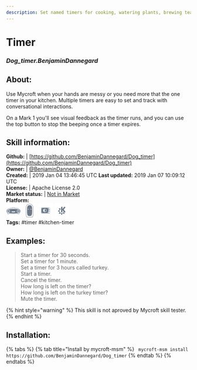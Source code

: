 ```yaml
---  
description: Set named timers for cooking, watering plants, brewing tea and more  
---  
```

# Timer  
### _Dog_timer.BenjaminDannegard_  
## About:  
Use Mycroft when your hands are messy or you need more that the one timer in your kitchen.  Multiple timers are easy to set and track with conversational interactions.

On a Mark 1 you'll see visual feedback as the timer runs, and you can use
the top button to stop the beeping once a timer expires.

## Skill information:  
**Github:** | [https://github.com/BenjaminDannegard/Dog_timer](https://github.com/BenjaminDannegard/Dog_timer)  
**Owner:** | [@BenjaminDannegard](https://github.com/BenjaminDannegard)  
**Created:** | 2019 Jan 04 13:46:45 UTC  **Last updated:** 2019 Jan 07 10:09:12 UTC  
**License:** | Apache License 2.0  
**Market status:** | [Not in Market](https://market.mycroft.ai/skill/)  
**Platform:**  
 ![](../.gitbook/assets/mark-1-icon.png)  ![](../.gitbook/assets/mark-2-icon.png)  ![](../.gitbook/assets/picroft-icon.png)  ![](../.gitbook/assets/kde.png)   
**Tags:** \#timer \#kitchen-timer   
## Examples:  
> Start a timer for 30 seconds.  
> Set a timer for 1 minute.  
> Set a timer for 3 hours called turkey.  
> Start a timer.  
> Cancel the timer.  
> How long is left on the timer?  
> How long is left on the turkey timer?  
> Mute the timer.  
  
{% hint style="warning" %}
This skill is not aproved by Mycroft skill tester.
{% endhint %}
    
## Installation:  
{% tabs %}
{% tab title="Install by mycroft-msm" %}
``` mycroft-msm install https://github.com/BenjaminDannegard/Dog_timer```
{% endtab %}
  {% endtabs %}
  